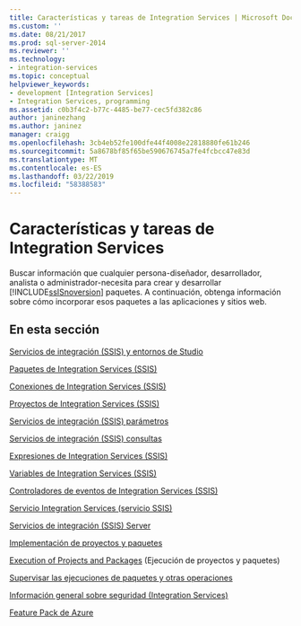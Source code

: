 ```yaml
---
title: Características y tareas de Integration Services | Microsoft Docs
ms.custom: ''
ms.date: 08/21/2017
ms.prod: sql-server-2014
ms.reviewer: ''
ms.technology:
- integration-services
ms.topic: conceptual
helpviewer_keywords:
- development [Integration Services]
- Integration Services, programming
ms.assetid: c0b3f4c2-b77c-4485-be77-cec5fd382c86
author: janinezhang
ms.author: janinez
manager: craigg
ms.openlocfilehash: 3cb4eb52fe100dfe44f4008e22818880fe61b246
ms.sourcegitcommit: 5a8678bf85f65be590676745a7fe4fcbcc47e83d
ms.translationtype: MT
ms.contentlocale: es-ES
ms.lasthandoff: 03/22/2019
ms.locfileid: "58388583"
---
```

# <a name="integration-services-features-and-tasks"></a>Características y tareas de Integration Services
  Buscar información que cualquier persona-diseñador, desarrollador, analista o administrador-necesita para crear y desarrollar [!INCLUDE[ssISnoversion](../includes/ssisnoversion-md.md)] paquetes. A continuación, obtenga información sobre cómo incorporar esos paquetes a las aplicaciones y sitios web.  
  
## <a name="in-this-section"></a>En esta sección  
 [Servicios de integración &#40;SSIS&#41; y entornos de Studio](integration-services-ssis-development-and-management-tools.md)  
  
 [Paquetes de Integration Services &#40;SSIS&#41;](../../2014/integration-services/integration-services-ssis-packages.md)  
  
 [Conexiones de Integration Services &#40;SSIS&#41;](connection-manager/integration-services-ssis-connections.md)  
  
 [Proyectos de Integration Services &#40;SSIS&#41;](integration-services-ssis-projects-and-solutions.md)  
  
 [Servicios de integración &#40;SSIS&#41; parámetros](integration-services-ssis-package-and-project-parameters.md)  
  
 [Servicios de integración &#40;SSIS&#41; consultas](integration-services-ssis-queries.md)  
  
 [Expresiones de Integration Services &#40;SSIS&#41;](expressions/integration-services-ssis-expressions.md)  
  
 [Variables de Integration Services &#40;SSIS&#41;](integration-services-ssis-variables.md)  
  
 [Controladores de eventos de Integration Services &#40;SSIS&#41;](integration-services-ssis-event-handlers.md)  
  
 [Servicio Integration Services &#40;servicio SSIS&#41;](service/integration-services-service-ssis-service.md)  
  
 [Servicios de integración &#40;SSIS&#41; Server](catalog/integration-services-ssis-server-and-catalog.md)  
  
 [Implementación de proyectos y paquetes](packages/deploy-integration-services-ssis-projects-and-packages.md)  
  
 [Execution of Projects and Packages](packages/run-integration-services-ssis-packages.md) (Ejecución de proyectos y paquetes)  
  
 [Supervisar las ejecuciones de paquetes y otras operaciones](performance/monitor-running-packages-and-other-operations.md)  
  
 [Información general sobre seguridad &#40;Integration Services&#41;](security/security-overview-integration-services.md)  
  
 [Feature Pack de Azure](azure-feature-pack-for-integration-services-ssis.md)  
  
  
